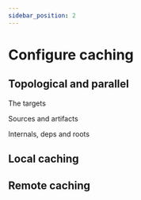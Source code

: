 ```yaml
---
sidebar_position: 2
---
```


# Configure caching

## Topological and parallel

The targets

Sources and artifacts

Internals, deps and roots

## Local caching

## Remote caching

